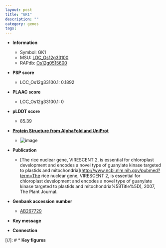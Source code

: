 ```yaml
---
layout: post
title: "GK1"
description: ""
category: genes
tags: 
---
```


* **Information**  
    + Symbol: GK1  
    + MSU: [LOC_Os12g33100](http://rice.plantbiology.msu.edu/cgi-bin/ORF_infopage.cgi?orf=LOC_Os12g33100)  
    + RAPdb: [Os12g0515600](http://rapdb.dna.affrc.go.jp/viewer/gbrowse_details/irgsp1?name=Os12g0515600)  

* **PSP score**  
    + LOC_Os12g33100.1: 0.1892 

* **PLAAC score**  
    + LOC_Os12g33100.1: 0 

* **pLDDT score**
    + 85.39

* **[Protein Structure from AlphaFold and UniProt](https://www.uniprot.org/uniprotkb/Q2QPW1/entry#structure)**
    + ![image](https://ricepsp.github.io/images/Q2/AF-Q2QPW1-F1.png)

* **Publication**  
    + [The rice nuclear gene, VIRESCENT 2, is essential for chloroplast development and encodes a novel type of guanylate kinase targeted to plastids and mitochondria](http://www.ncbi.nlm.nih.gov/pubmed?term=The rice nuclear gene, VIRESCENT 2, is essential for chloroplast development and encodes a novel type of guanylate kinase targeted to plastids and mitochondria%5BTitle%5D), 2007, The Plant Journal.

* **Genbank accession number**  
    + [AB267729](http://www.ncbi.nlm.nih.gov/nuccore/AB267729)

* **Key message**  

* **Connection**  

[//]: # * **Key figures**  


